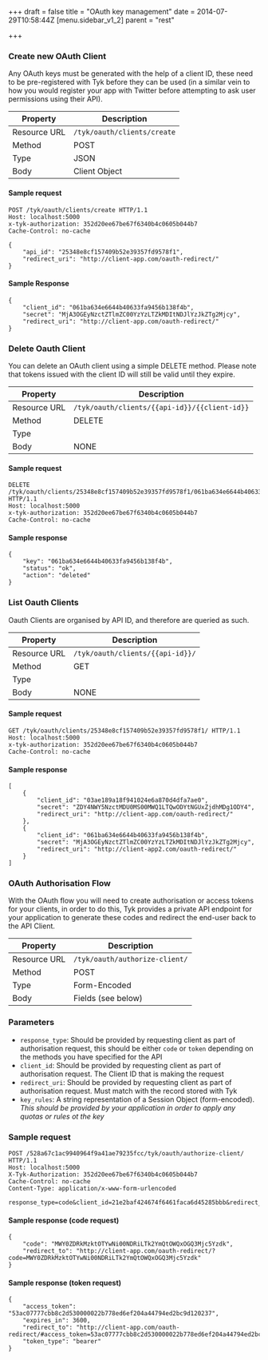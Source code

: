 +++
draft = false
title = "OAuth key management"
date = 2014-07-29T10:58:44Z
[menu.sidebar_v1_2]
    parent = "rest"
    
+++

### Create new OAuth Client

Any OAuth keys must be generated with the help of a client ID, these need to be pre-registered with Tyk before they can be used
(in a similar vein to how you would register your app with Twitter before attempting to ask user permissions using their API).

|   **Property**    |   **Description**             |
|   -----------     |   ---------------             |
|   Resource URL    |   `/tyk/oauth/clients/create` |
|   Method          |   POST                        |
|   Type            |   JSON                        |
|   Body            |   Client Object               |


#### Sample request

    POST /tyk/oauth/clients/create HTTP/1.1
    Host: localhost:5000
    x-tyk-authorization: 352d20ee67be67f6340b4c0605b044b7
    Cache-Control: no-cache
    
    {
        "api_id": "25348e8cf157409b52e39357fd9578f1",
        "redirect_uri": "http://client-app.com/oauth-redirect/"
    }
    
#### Sample Response

    {
        "client_id": "061ba634e6644b40633fa9456b138f4b",
        "secret": "MjA3OGEyNzctZTlmZC00YzYzLTZkMDItNDJlYzJkZTg2Mjcy",
        "redirect_uri": "http://client-app.com/oauth-redirect/"
    }

### Delete Oauth Client

You can delete an OAuth client using a simple DELETE method. Please note that tokens issued with the client ID will still be valid
until they expire.

|   **Property**    |   **Description**                                 |
|   -----------     |   ---------------                                 |
|   Resource URL    |   `/tyk/oauth/clients/{{api-id}}/{{client-id}}`   |
|   Method          |   DELETE                                          |
|   Type            |                                                   |
|   Body            |   NONE                                            |

#### Sample request

    DELETE /tyk/oauth/clients/25348e8cf157409b52e39357fd9578f1/061ba634e6644b40633fa9456b138f4b HTTP/1.1
    Host: localhost:5000
    x-tyk-authorization: 352d20ee67be67f6340b4c0605b044b7
    Cache-Control: no-cache

#### Sample response

    {
        "key": "061ba634e6644b40633fa9456b138f4b",
        "status": "ok",
        "action": "deleted"
    }

### List Oauth Clients

Oauth Clients are organised by API ID, and therefore are queried as such.

|   **Property**    |   **Description**                     |
|   -----------     |   ---------------                     |
|   Resource URL    |   `/tyk/oauth/clients/{{api-id}}/`    |
|   Method          |   GET                                 |
|   Type            |                                       |
|   Body            |   NONE                                |

#### Sample request

    GET /tyk/oauth/clients/25348e8cf157409b52e39357fd9578f1/ HTTP/1.1
    Host: localhost:5000
    x-tyk-authorization: 352d20ee67be67f6340b4c0605b044b7
    Cache-Control: no-cache

#### Sample response

    [
        {
            "client_id": "03ae189a18f941024e6a870d4dfa7ae0",
            "secret": "ZDY4NWY5NzctMDU0MS00MWQ1LTQwODYtNGUxZjdhMDg1ODY4",
            "redirect_uri": "http://client-app.com/oauth-redirect/"
        },
        {
            "client_id": "061ba634e6644b40633fa9456b138f4b",
            "secret": "MjA3OGEyNzctZTlmZC00YzYzLTZkMDItNDJlYzJkZTg2Mjcy",
            "redirect_uri": "http://client-app2.com/oauth-redirect/"
        }
    ]

### OAuth Authorisation Flow

With the OAuth flow you will need to create authorisation or access tokens for your clients, in order to do this, Tyk provides a private API
endpoint for your application to generate these codes and redirect the end-user back to the API Client.

|   **Property**    |   **Description**                     |
|   -----------     |   ---------------                     |
|   Resource URL    |   `/tyk/oauth/authorize-client/`      |
|   Method          |   POST                                |
|   Type            |   Form-Encoded                        |
|   Body            |   Fields (see below)                  |

### Parameters

- `response_type`: Should be provided by requesting client as part of authorisation request, this should be either `code` or `token` depending on the methods you have specified for the API
- `client_id`: Should be provided by requesting client as part of authorisation request. The Client ID that is making the request
- `redirect_uri`: Should be provided by requesting client as part of authorisation request. Must match with the record stored with Tyk
- `key_rules`: A string representation of a Session Object (form-encoded). *This should be provided by your application in order to apply any quotas or rules ot the key*

### Sample request

    POST /528a67c1ac9940964f9a41ae79235fcc/tyk/oauth/authorize-client/ HTTP/1.1
    Host: localhost:5000
    X-Tyk-Authorization: 352d20ee67be67f6340b4c0605b044b7
    Cache-Control: no-cache
    Content-Type: application/x-www-form-urlencoded
    
    response_type=code&client_id=21e2baf424674f6461faca6d45285bbb&redirect_uri=http%3A%2F%2Foauth.com%2Fredirect&key_rules=%7B+++++%22allowance%22%3A+999%2C+++++%22rate%22%3A+1000%2C+++++%22per%22%3A+60%2C+++++%22expires%22%3A+0%2C+++++%22quota_max%22%3A+-1%2C+++++%22quota_renews%22%3A+1406121006%2C+++++%22quota_remaining%22%3A+0%2C+++++%22quota_renewal_rate%22%3A+60%2C+++++%22access_rights%22%3A+%7B+++++++++%22528a67c1ac9940964f9a41ae79235fcc%22%3A+%7B+++++++++++++%22api_name%22%3A+%22OAuth+Test+API%22%2C+++++++++++++%22api_id%22%3A+%22528a67c1ac9940964f9a41ae79235fcc%22%2C+++++++++++++%22versions%22%3A+%5B+++++++++++++++++%22Default%22+++++++++++++%5D+++++++++%7D+++++%7D%2C+++++%22org_id%22%3A+%2253ac07777cbb8c2d53000002%22+%7D

#### Sample response (code request)

    {
        "code": "MWY0ZDRkMzktOTYwNi00NDRiLTk2YmQtOWQxOGQ3Mjc5Yzdk",
        "redirect_to": "http://client-app.com/oauth-redirect/?code=MWY0ZDRkMzktOTYwNi00NDRiLTk2YmQtOWQxOGQ3Mjc5Yzdk"
    }

#### Sample response (token request)

    {
        "access_token": "53ac07777cbb8c2d530000022b778ed6ef204a44794ed2bc9d120237",
        "expires_in": 3600,
        "redirect_to": "http://client-app.com/oauth-redirect/#access_token=53ac07777cbb8c2d530000022b778ed6ef204a44794ed2bc9d120237&expires_in=3600&token_type=bearer",
        "token_type": "bearer"
    }



